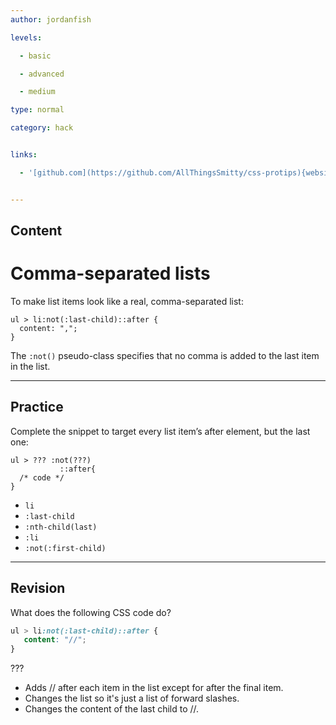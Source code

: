```yaml
---
author: jordanfish

levels:

  - basic

  - advanced

  - medium

type: normal

category: hack


links:

  - '[github.com](https://github.com/AllThingsSmitty/css-protips){website}'


---
```

## Content
# Comma-separated lists

To make list items look like a real, comma-separated list:
```
ul > li:not(:last-child)::after {
  content: ",";
}
```
The `:not()` pseudo-class specifies that no comma is added to the last item in the list.

---
## Practice

Complete the snippet to target every list item’s after element, but the last one:
```
ul > ??? :not(???)
           ::after{
  /* code */
}
```

* `li` 
* `:last-child` 
* `:nth-child(last)` 
* `:li` 
* `:not(:first-child)`

---
## Revision

What does the following CSS code do? 
```css
ul > li:not(:last-child)::after {
   content: "//";
}
```
???

* Adds // after each item in the list except for after the final item.
* Changes the list so it's just a list of forward slashes.
* Changes the content of the last child to //.

